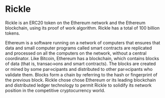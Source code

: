 # Rickle
Rickle is an ERC20 token on the Ethereum network and the Ethereum 
blockchain, using its proof of work algorithm. Rickle has a total of 100 billion 
tokens.

Ethereum is a software running on a network of computers that ensures that 
data and small computer programs called smart contracts are replicated and 
processed on all the computers on the network, without a central coordinator. 
Like Bitcoin, Ethereum has a blockchain, which contains blocks of data (that is, 
transacঞons and smart contracts). The blocks are created or mined by some 
parঞcipants and distributed to other parঞcipants who validate them. Blocks 
form a chain by referring to the hash or fingerprint of the previous block. Rickle 
chose chose Ethereum or its leading blockchain and distributed ledger technology to 
permit Rickle to solidify its network position in the competitive cryptocurrency 
world.
